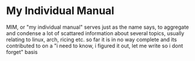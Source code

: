 

# **M**y **I**ndividual **M**anual

MIM, or "my individual manual" serves just as the name says, to aggregate and condense a lot of scattared information about several topics, usually relating to linux, arch, ricing etc.
so far it is in no way complete and its contributed to on a "i need to know, i figured it out, let me write so i dont forget" basis 

